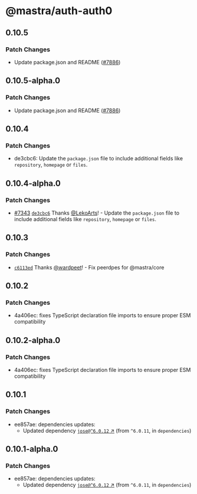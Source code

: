 # @mastra/auth-auth0

## 0.10.5

### Patch Changes

- Update package.json and README ([#7886](https://github.com/mastra-ai/mastra/pull/7886))

## 0.10.5-alpha.0

### Patch Changes

- Update package.json and README ([#7886](https://github.com/mastra-ai/mastra/pull/7886))

## 0.10.4

### Patch Changes

- de3cbc6: Update the `package.json` file to include additional fields like `repository`, `homepage` or `files`.

## 0.10.4-alpha.0

### Patch Changes

- [#7343](https://github.com/mastra-ai/mastra/pull/7343) [`de3cbc6`](https://github.com/mastra-ai/mastra/commit/de3cbc61079211431bd30487982ea3653517278e) Thanks [@LekoArts](https://github.com/LekoArts)! - Update the `package.json` file to include additional fields like `repository`, `homepage` or `files`.

## 0.10.3

### Patch Changes

- [`c6113ed`](https://github.com/mastra-ai/mastra/commit/c6113ed7f9df297e130d94436ceee310273d6430) Thanks [@wardpeet](https://github.com/wardpeet)! - Fix peerdpes for @mastra/core

## 0.10.2

### Patch Changes

- 4a406ec: fixes TypeScript declaration file imports to ensure proper ESM compatibility

## 0.10.2-alpha.0

### Patch Changes

- 4a406ec: fixes TypeScript declaration file imports to ensure proper ESM compatibility

## 0.10.1

### Patch Changes

- ee857ae: dependencies updates:
  - Updated dependency [`jose@^6.0.12` ↗︎](https://www.npmjs.com/package/jose/v/6.0.12) (from `^6.0.11`, in `dependencies`)

## 0.10.1-alpha.0

### Patch Changes

- ee857ae: dependencies updates:
  - Updated dependency [`jose@^6.0.12` ↗︎](https://www.npmjs.com/package/jose/v/6.0.12) (from `^6.0.11`, in `dependencies`)

